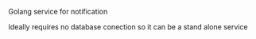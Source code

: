 Golang service for notification

Ideally requires no database conection so it can be  a stand alone service